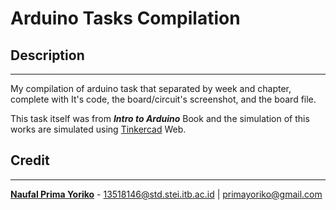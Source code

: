 # Arduino Tasks Compilation

## Description

-------

My compilation of arduino task that separated by week and chapter, complete with It's code, the board/circuit's screenshot, and the board file. 

This task itself was from ***Intro to Arduino*** Book and the simulation of this works are simulated using [Tinkercad](https://www.tinkercad.com/) Web.

## Credit

-------

[**Naufal Prima Yoriko**](https://github.com/primayoriko) - 13518146@std.stei.itb.ac.id | primayoriko@gmail.com